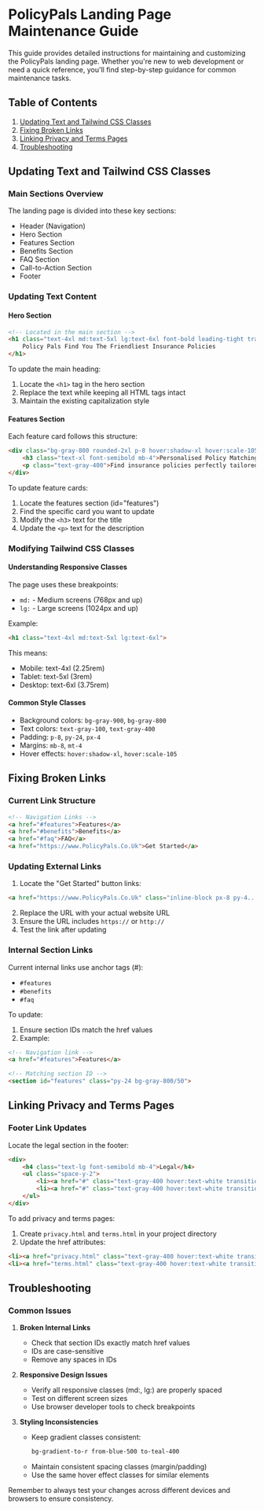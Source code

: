 # PolicyPals Landing Page Maintenance Guide

This guide provides detailed instructions for maintaining and customizing the PolicyPals landing page. Whether you're new to web development or need a quick reference, you'll find step-by-step guidance for common maintenance tasks.

## Table of Contents
1. [Updating Text and Tailwind CSS Classes](#updating-text-and-tailwind-css-classes)
2. [Fixing Broken Links](#fixing-broken-links)
3. [Linking Privacy and Terms Pages](#linking-privacy-and-terms-pages)
4. [Troubleshooting](#troubleshooting)

## Updating Text and Tailwind CSS Classes

### Main Sections Overview
The landing page is divided into these key sections:
- Header (Navigation)
- Hero Section
- Features Section
- Benefits Section
- FAQ Section
- Call-to-Action Section
- Footer

### Updating Text Content

#### Hero Section
```html
<!-- Located in the main section -->
<h1 class="text-4xl md:text-5xl lg:text-6xl font-bold leading-tight tracking-tight mb-8 bg-gradient-to-r from-blue-500 to-teal-400 bg-clip-text text-transparent">
    Policy Pals Find You The Friendliest Insurance Policies
</h1>
```
To update the main heading:
1. Locate the `<h1>` tag in the hero section
2. Replace the text while keeping all HTML tags intact
3. Maintain the existing capitalization style

#### Features Section
Each feature card follows this structure:
```html
<div class="bg-gray-800 rounded-2xl p-8 hover:shadow-xl hover:scale-105 transition-all duration-300">
    <h3 class="text-xl font-semibold mb-4">Personalised Policy Matching</h3>
    <p class="text-gray-400">Find insurance policies perfectly tailored to your unique needs and preferences.</p>
</div>
```
To update feature cards:
1. Locate the features section (id="features")
2. Find the specific card you want to update
3. Modify the `<h3>` text for the title
4. Update the `<p>` text for the description

### Modifying Tailwind CSS Classes

#### Understanding Responsive Classes
The page uses these breakpoints:
- `md:` - Medium screens (768px and up)
- `lg:` - Large screens (1024px and up)

Example:
```html
<h1 class="text-4xl md:text-5xl lg:text-6xl">
```
This means:
- Mobile: text-4xl (2.25rem)
- Tablet: text-5xl (3rem)
- Desktop: text-6xl (3.75rem)

#### Common Style Classes
- Background colors: `bg-gray-900`, `bg-gray-800`
- Text colors: `text-gray-100`, `text-gray-400`
- Padding: `p-8`, `py-24`, `px-4`
- Margins: `mb-8`, `mt-4`
- Hover effects: `hover:shadow-xl`, `hover:scale-105`

## Fixing Broken Links

### Current Link Structure
```html
<!-- Navigation Links -->
<a href="#features">Features</a>
<a href="#benefits">Benefits</a>
<a href="#faq">FAQ</a>
<a href="https://www.PolicyPals.Co.Uk">Get Started</a>
```

### Updating External Links
1. Locate the "Get Started" button links:
```html
<a href="https://www.PolicyPals.Co.Uk" class="inline-block px-8 py-4...">
```
2. Replace the URL with your actual website URL
3. Ensure the URL includes `https://` or `http://`
4. Test the link after updating

### Internal Section Links
Current internal links use anchor tags (#):
- `#features`
- `#benefits`
- `#faq`

To update:
1. Ensure section IDs match the href values
2. Example:
```html
<!-- Navigation link -->
<a href="#features">Features</a>

<!-- Matching section ID -->
<section id="features" class="py-24 bg-gray-800/50">
```

## Linking Privacy and Terms Pages

### Footer Link Updates
Locate the legal section in the footer:
```html
<div>
    <h4 class="text-lg font-semibold mb-4">Legal</h4>
    <ul class="space-y-2">
        <li><a href="#" class="text-gray-400 hover:text-white transition-colors duration-300">Privacy Policy</a></li>
        <li><a href="#" class="text-gray-400 hover:text-white transition-colors duration-300">Terms of Service</a></li>
    </ul>
</div>
```

To add privacy and terms pages:
1. Create `privacy.html` and `terms.html` in your project directory
2. Update the href attributes:
```html
<li><a href="privacy.html" class="text-gray-400 hover:text-white transition-colors duration-300">Privacy Policy</a></li>
<li><a href="terms.html" class="text-gray-400 hover:text-white transition-colors duration-300">Terms of Service</a></li>
```

## Troubleshooting

### Common Issues

1. **Broken Internal Links**
   - Check that section IDs exactly match href values
   - IDs are case-sensitive
   - Remove any spaces in IDs

2. **Responsive Design Issues**
   - Verify all responsive classes (md:, lg:) are properly spaced
   - Test on different screen sizes
   - Use browser developer tools to check breakpoints

3. **Styling Inconsistencies**
   - Keep gradient classes consistent:
     ```html
     bg-gradient-to-r from-blue-500 to-teal-400
     ```
   - Maintain consistent spacing classes (margin/padding)
   - Use the same hover effect classes for similar elements

Remember to always test your changes across different devices and browsers to ensure consistency.
